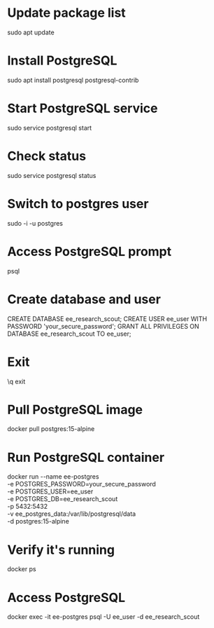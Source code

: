 # Update package list
sudo apt update

# Install PostgreSQL
sudo apt install postgresql postgresql-contrib

# Start PostgreSQL service
sudo service postgresql start

# Check status
sudo service postgresql status

# Switch to postgres user
sudo -i -u postgres

# Access PostgreSQL prompt
psql

# Create database and user
CREATE DATABASE ee_research_scout;
CREATE USER ee_user WITH PASSWORD 'your_secure_password';
GRANT ALL PRIVILEGES ON DATABASE ee_research_scout TO ee_user;

# Exit
\q
exit

# Pull PostgreSQL image
docker pull postgres:15-alpine

# Run PostgreSQL container
docker run --name ee-postgres \
  -e POSTGRES_PASSWORD=your_secure_password \
  -e POSTGRES_USER=ee_user \
  -e POSTGRES_DB=ee_research_scout \
  -p 5432:5432 \
  -v ee_postgres_data:/var/lib/postgresql/data \
  -d postgres:15-alpine

# Verify it's running
docker ps

# Access PostgreSQL
docker exec -it ee-postgres psql -U ee_user -d ee_research_scout